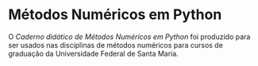 # Métodos Numéricos em Python

O *Caderno didático de Métodos Numéricos em Python* foi produzido para ser usados nas disciplinas de métodos numéricos para cursos de graduação da Universidade Federal de Santa Maria.


```{tableofcontents}
```


